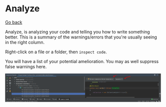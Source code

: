 # Analyze

[Go back](../menus.md)

Analyze, is analyzing your code and telling you how to write something better. This is a summary of the warnings/errors that you're usually seeing in the right column.

Right-click on a file or a folder, then ``inspect code``.

You will have a list of your potential amelioration. You may as well suppress false warnings here.

![suppress](analyse/suppress.png)